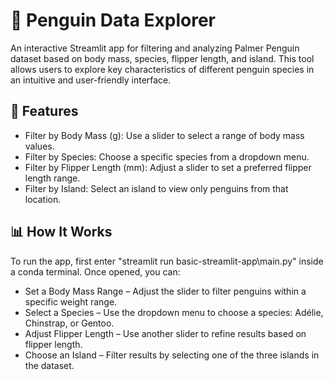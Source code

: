 # 🐧 Penguin Data Explorer

An interactive Streamlit app for filtering and analyzing Palmer Penguin dataset based on body mass, species, flipper length, and island. This tool allows users to explore key characteristics of different penguin species in an intuitive and user-friendly interface.

## 🚀 Features

- Filter by Body Mass (g): Use a slider to select a range of body mass values.
- Filter by Species: Choose a specific species from a dropdown menu.
- Filter by Flipper Length (mm): Adjust a slider to set a preferred flipper length range.
- Filter by Island: Select an island to view only penguins from that location.

## 📊 How It Works

To run the app, first enter "streamlit run basic-streamlit-app\main.py" inside a conda terminal. Once opened, you can:

- Set a Body Mass Range – Adjust the slider to filter penguins within a specific weight range.
- Select a Species – Use the dropdown menu to choose a species: Adélie, Chinstrap, or Gentoo.
- Adjust Flipper Length – Use another slider to refine results based on flipper length.
- Choose an Island – Filter results by selecting one of the three islands in the dataset.